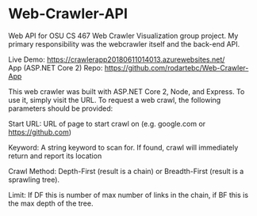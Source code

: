 # Web-Crawler-API
Web API for OSU CS 467 Web Crawler Visualization group project. My primary responsibility was the webcrawler itself and the back-end API.

Live Demo: https://crawlerapp20180611014013.azurewebsites.net/  
App (ASP.NET Core 2) Repo: https://github.com/rodartebc/Web-Crawler-App

This web crawler was built with ASP.NET Core 2, Node, and Express. To use it, simply visit the URL. To request a web crawl, the following parameters should be provided:  

Start URL: URL of page to start crawl on (e.g. google.com or https://github.com)

Keyword: A string keyword to scan for. If found, crawl will immediately return and report its location

Crawl Method: Depth-First (result is a chain) or Breadth-First (result is a sprawling tree).

Limit: If DF this is number of max number of links in the chain, if BF this is the max depth of the tree.
